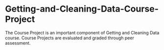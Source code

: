 Getting-and-Cleaning-Data-Course-Project
========================================

The Course Project is an important component of Getting and Cleaning Data course. Course Projects are evaluated and graded through peer assessment.
